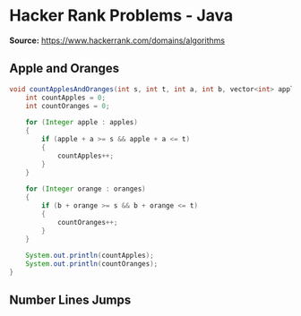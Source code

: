 # Hacker Rank Problems - Java

**Source:** <https://www.hackerrank.com/domains/algorithms>

## Apple and Oranges

```java
void countApplesAndOranges(int s, int t, int a, int b, vector<int> apples, vector<int> oranges) {
    int countApples = 0;
    int countOranges = 0;
    
    for (Integer apple : apples)
    {
        if (apple + a >= s && apple + a <= t) 
        {
            countApples++;
        }   
    }
    
    for (Integer orange : oranges)
    {
        if (b + orange >= s && b + orange <= t) 
        {
            countOranges++;
        }   
    }
    
    System.out.println(countApples);
    System.out.println(countOranges);
}
```

## Number Lines Jumps

```java

```
